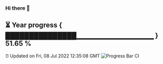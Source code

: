 ### Hi there 👋
⏳ Year progress { ███████████████▁▁▁▁▁▁▁▁▁▁▁▁▁▁▁ } 51.65 %
---
⏰ Updated on Fri, 08 Jul 2022 12:35:08 GMT
![Progress Bar CI](https://github.com/liununu/liununu/workflows/Progress%20Bar%20CI/badge.svg)
